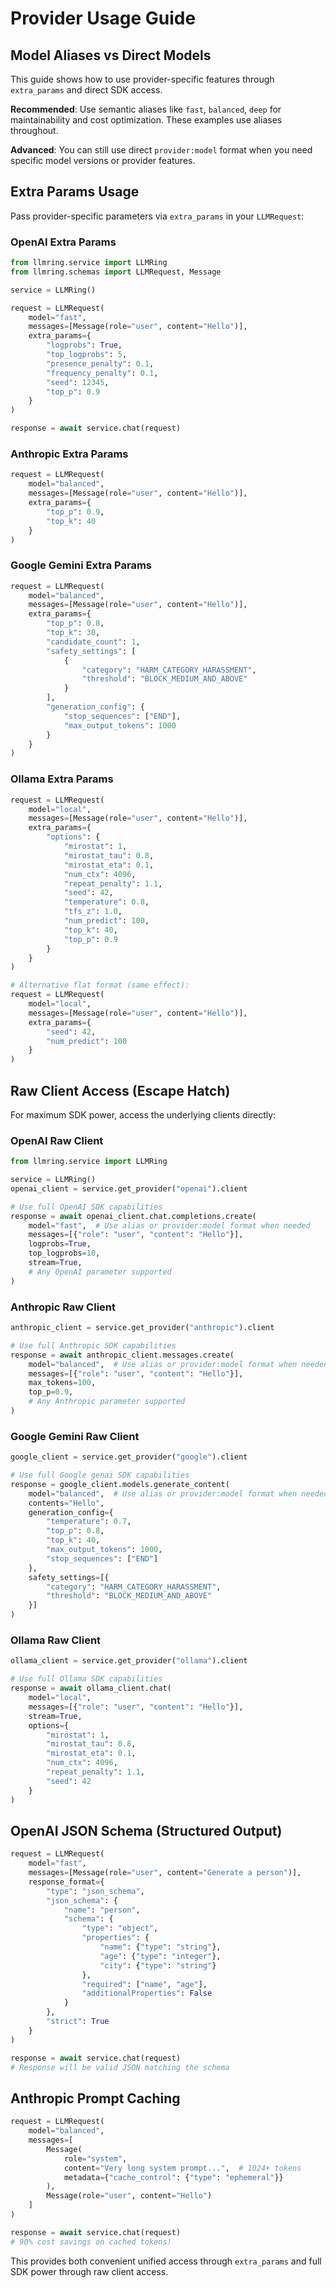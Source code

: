 # Provider Usage Guide

## Model Aliases vs Direct Models

This guide shows how to use provider-specific features through `extra_params` and direct SDK access.

**Recommended**: Use semantic aliases like `fast`, `balanced`, `deep` for maintainability and cost optimization. These examples use aliases throughout.

**Advanced**: You can still use direct `provider:model` format when you need specific model versions or provider features.

## Extra Params Usage

Pass provider-specific parameters via `extra_params` in your `LLMRequest`:

### OpenAI Extra Params

```python
from llmring.service import LLMRing
from llmring.schemas import LLMRequest, Message

service = LLMRing()

request = LLMRequest(
    model="fast",
    messages=[Message(role="user", content="Hello")],
    extra_params={
        "logprobs": True,
        "top_logprobs": 5,
        "presence_penalty": 0.1,
        "frequency_penalty": 0.1,
        "seed": 12345,
        "top_p": 0.9
    }
)

response = await service.chat(request)
```

### Anthropic Extra Params

```python
request = LLMRequest(
    model="balanced",
    messages=[Message(role="user", content="Hello")],
    extra_params={
        "top_p": 0.9,
        "top_k": 40
    }
)
```

### Google Gemini Extra Params

```python
request = LLMRequest(
    model="balanced",
    messages=[Message(role="user", content="Hello")],
    extra_params={
        "top_p": 0.8,
        "top_k": 30,
        "candidate_count": 1,
        "safety_settings": [
            {
                "category": "HARM_CATEGORY_HARASSMENT",
                "threshold": "BLOCK_MEDIUM_AND_ABOVE"
            }
        ],
        "generation_config": {
            "stop_sequences": ["END"],
            "max_output_tokens": 1000
        }
    }
)
```

### Ollama Extra Params

```python
request = LLMRequest(
    model="local",
    messages=[Message(role="user", content="Hello")],
    extra_params={
        "options": {
            "mirostat": 1,
            "mirostat_tau": 0.8,
            "mirostat_eta": 0.1,
            "num_ctx": 4096,
            "repeat_penalty": 1.1,
            "seed": 42,
            "temperature": 0.8,
            "tfs_z": 1.0,
            "num_predict": 100,
            "top_k": 40,
            "top_p": 0.9
        }
    }
)

# Alternative flat format (same effect):
request = LLMRequest(
    model="local",
    messages=[Message(role="user", content="Hello")],
    extra_params={
        "seed": 42,
        "num_predict": 100
    }
)
```

## Raw Client Access (Escape Hatch)

For maximum SDK power, access the underlying clients directly:

### OpenAI Raw Client

```python
from llmring.service import LLMRing

service = LLMRing()
openai_client = service.get_provider("openai").client

# Use full OpenAI SDK capabilities
response = await openai_client.chat.completions.create(
    model="fast",  # Use alias or provider:model format when needed
    messages=[{"role": "user", "content": "Hello"}],
    logprobs=True,
    top_logprobs=10,
    stream=True,
    # Any OpenAI parameter supported
)
```

### Anthropic Raw Client

```python
anthropic_client = service.get_provider("anthropic").client

# Use full Anthropic SDK capabilities
response = await anthropic_client.messages.create(
    model="balanced",  # Use alias or provider:model format when needed
    messages=[{"role": "user", "content": "Hello"}],
    max_tokens=100,
    top_p=0.9,
    # Any Anthropic parameter supported
)
```

### Google Gemini Raw Client

```python
google_client = service.get_provider("google").client

# Use full Google genai SDK capabilities
response = google_client.models.generate_content(
    model="balanced",  # Use alias or provider:model format when needed
    contents="Hello",
    generation_config={
        "temperature": 0.7,
        "top_p": 0.8,
        "top_k": 40,
        "max_output_tokens": 1000,
        "stop_sequences": ["END"]
    },
    safety_settings=[{
        "category": "HARM_CATEGORY_HARASSMENT",
        "threshold": "BLOCK_MEDIUM_AND_ABOVE"
    }]
)
```

### Ollama Raw Client

```python
ollama_client = service.get_provider("ollama").client

# Use full Ollama SDK capabilities
response = await ollama_client.chat(
    model="local",
    messages=[{"role": "user", "content": "Hello"}],
    stream=True,
    options={
        "mirostat": 1,
        "mirostat_tau": 0.8,
        "mirostat_eta": 0.1,
        "num_ctx": 4096,
        "repeat_penalty": 1.1,
        "seed": 42
    }
)
```

## OpenAI JSON Schema (Structured Output)

```python
request = LLMRequest(
    model="fast",
    messages=[Message(role="user", content="Generate a person")],
    response_format={
        "type": "json_schema",
        "json_schema": {
            "name": "person",
            "schema": {
                "type": "object",
                "properties": {
                    "name": {"type": "string"},
                    "age": {"type": "integer"},
                    "city": {"type": "string"}
                },
                "required": ["name", "age"],
                "additionalProperties": False
            }
        },
        "strict": True
    }
)

response = await service.chat(request)
# Response will be valid JSON matching the schema
```

## Anthropic Prompt Caching

```python
request = LLMRequest(
    model="balanced",
    messages=[
        Message(
            role="system",
            content="Very long system prompt...",  # 1024+ tokens
            metadata={"cache_control": {"type": "ephemeral"}}
        ),
        Message(role="user", content="Hello")
    ]
)

response = await service.chat(request)
# 90% cost savings on cached tokens!
```

This provides both convenient unified access through `extra_params` and full SDK power through raw client access.